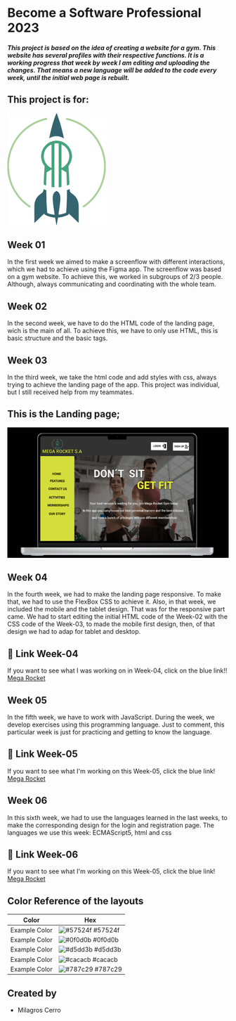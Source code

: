 # Become a Software Professional 2023

##### This project is based on the idea of creating a website for a gym. This website has several profiles with their respective functions. It is a working progress that week by week I am editing and uploading the changes. That means a new language will be added to the code every week, until the initial web page is rebuilt.

## This project is for:
![Logo](https://github.com/Milicerro/BaSP-M2023/blob/master/Assets/Images/radiumrocket.png)

## Week 01
In the first week we aimed to make a screenflow with different interactions, which we had to achieve using the Figma app.
The screenflow was based on a gym website.
To achieve this, we worked in subgroups of 2/3 people. Although, always communicating and coordinating with the whole team.

## Week 02
In the second week, we have to do the HTML code of the landing page, wich is the main of all.
To achieve this, we have to only use HTML, this is basic structure and the basic tags.

## Week 03
In the third week, we take the html code and add styles with css, always trying to achieve the landing page of the app.
This project was individual, but I still received help from my teammates.

## This is the Landing page;
![Landing page](https://github.com/Milicerro/BaSP-M2023/blob/master/Assets/Images/landin-page.png)

## Week 04
In the fourth week, we had to make the landing page responsive. To make that, we had to use the FlexBox CSS to achieve it.
Also, in that week, we included the mobile and the tablet design. That was for the responsive part came. We had to start editing the initial HTML code of the Week-02 with the CSS code of the Week-03, to made the mobile first design, then, of that design we had to adap for tablet and desktop.

## 🔗 Link Week-04
If you want to see what I was working on in Week-04, click on the blue link!! [Mega Rocket](https://milicerro.github.io/BaSP-M2023/week-04/index.html)

## Week 05
In the fifth week, we have to work with JavaScript. During the week, we develop exercises using this programming language.
Just to comment, this particular week is just for practicing and getting to know the language.

## 🔗 Link Week-05
If you want to see what I'm working on this Week-05, click the blue link! [Mega Rocket](https://milicerro.github.io/BaSP-M2023/Week-05/index.html)

## Week 06
In this sixth week, we had to use the languages learned in the last weeks, to make the corresponding design for the login and registration page.
The languages we use this week: ECMAScript5, html and css

## 🔗 Link Week-06
If you want to see what I'm working on this Week-05, click the blue link! [Mega Rocket](https://milicerro.github.io/BaSP-M2023/Week-06/views/index.html)

## Color Reference of the layouts

| Color             | Hex                                                                |
| ----------------- | ------------------------------------------------------------------ |
| Example Color | ![#57524f](https://via.placeholder.com/10/57524f?text=+) #57524f |
| Example Color | ![#0f0d0b](https://via.placeholder.com/10/0f0d0b?text=+) #0f0d0b |
| Example Color | ![#d5dd3b](https://via.placeholder.com/10/d5dd3b?text=+) #d5dd3b |
| Example Color | ![#cacacb](https://via.placeholder.com/10/cacacb?text=+) #cacacb |
| Example Color | ![#787c29](https://via.placeholder.com/10/787c29?text=+) #787c29 |

## Created by
- Milagros Cerro
